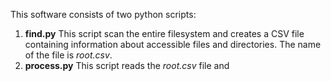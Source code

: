 This software consists of two python scripts:

1. **find.py** This script scan the entire filesystem and creates a CSV file containing information about accessible files and directories. The name of the file is *root.csv*.
1. **process.py** This script reads the *root.csv* file and 
